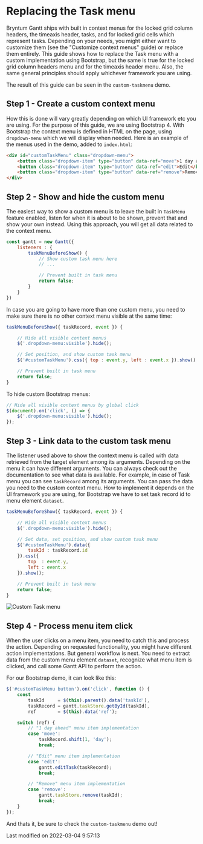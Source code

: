 # Replacing the Task menu

Bryntum Gantt ships with built in context menus for the locked grid column headers, the timeaxis header, tasks,
and for locked grid cells which represent tasks. Depending on your needs, you might either want to customize them
(see the "Customize context menus" guide) or replace them entirely.
This guide shows how to replace the Task menu with a custom implementation using Bootstrap, but the same is true for
the locked grid column headers menu and for the timeaxis header menu.
Also, the same general principles should apply whichever framework you are using.

The result of this guide can be seen in the `custom-taskmenu` demo.

## Step 1 - Create a custom context menu

How this is done will vary greatly depending on which UI framework etc you are using. For the purpose of this guide, we
are using Bootstrap 4. With Bootstrap the context menu is defined in HTML on the page, using `dropdown-menu`
which we will display when needed. Here is an example of the menus used in the demo, added to `index.html`:

```html
<div id="customTaskMenu" class="dropdown-menu">
	<button class="dropdown-item" type="button" data-ref="move">1 day ahead</button>
	<button class="dropdown-item" type="button" data-ref="edit">Edit</button>
	<button class="dropdown-item" type="button" data-ref="remove">Remove</button>
</div>
```

## Step 2 - Show and hide the custom menu

The easiest way to show a custom menu is to leave the built in `TaskMenu` feature enabled,
listen for when it is about to be shown, prevent that and show your own instead. Using this approach,
you will get all data related to the context menu.

```javascript
const gantt = new Gantt({
    listeners : {
        taskMenuBeforeShow() {
            // Show custom task menu here
            // ...

            // Prevent built in task menu
            return false;
        }
    }
})
```

In case you are going to have more than one custom menu, you need to make sure there is no other context menu visible at the same time:

```javascript
taskMenuBeforeShow({ taskRecord, event }) {

    // Hide all visible context menus
    $('.dropdown-menu:visible').hide();

    // Set position, and show custom task menu
    $('#customTaskMenu').css({ top : event.y, left : event.x }).show();

    // Prevent built in task menu
    return false;
}
```

To hide custom Bootstrap menus:

```javascript
// Hide all visible context menus by global click
$(document).on('click', () => {
    $('.dropdown-menu:visible').hide();
});
```

## Step 3 - Link data to the custom task menu

The listener used above to show the context menu is called with data retrieved from the target element among its arguments.
Depending on the menu it can have different arguments. You can always check out the documentation to see what data is available.
For example, in case of Task menu you can see `taskRecord` among its arguments.
You can pass the data you need to the custom context menu. How to implement it depends on the UI framework
you are using, for Bootstrap we have to set task record id to menu element `dataset`.

```javascript
taskMenuBeforeShow({ taskRecord, event }) {

    // Hide all visible context menus
    $('.dropdown-menu:visible').hide();

    // Set data, set position, and show custom task menu
    $('#customTaskMenu').data({
        taskId : taskRecord.id
    }).css({
        top  : event.y,
        left : event.x
    }).show();

    // Prevent built in task menu
    return false;
}
```

<img src="Gantt/custom-task-menu.png" alt="Custom Task menu"/>

## Step 4 - Process menu item click

When the user clicks on a menu item, you need to catch this and process the action. Depending on requested functionality,
you might have different action implementations. But general workflow is next. You need to extract data from the custom
menu element `dataset`, recognize what menu item is clicked, and call some Gantt API to perform the action.

For our Bootstrap demo, it can look like this:

```javascript
$('#customTaskMenu button').on('click', function () {
    const
        taskId     = $(this).parent().data('taskId'),
        taskRecord = gantt.taskStore.getById(taskId),
        ref        = $(this).data('ref');

    switch (ref) {
        // "1 day ahead" menu item implementation
        case 'move':
            taskRecord.shift(1, 'day');
            break;

        // "Edit" menu item implementation
        case 'edit':
            gantt.editTask(taskRecord);
            break;

        // "Remove" menu item implementation
        case 'remove':
            gantt.taskStore.remove(taskId);
            break;
    }
});
```

And thats it, be sure to check the `custom-taskmenu` demo out!


<p class="last-modified">Last modified on 2022-03-04 9:57:13</p>